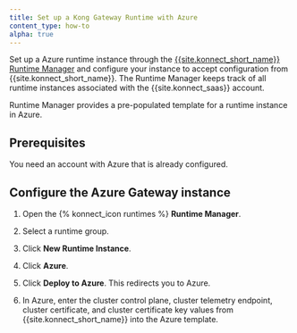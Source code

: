 ```yaml
---
title: Set up a Kong Gateway Runtime with Azure
content_type: how-to
alpha: true
---
```


Set up a Azure runtime instance through the
[{{site.konnect_short_name}} Runtime Manager](/konnect/runtime-manager) and
configure your instance to accept configuration from
{{site.konnect_short_name}}. The Runtime Manager keeps track of all runtime
instances associated with the {{site.konnect_saas}} account.

Runtime Manager provides a pre-populated template for a runtime instance in Azure.


## Prerequisites

You need an account with Azure that is already configured.

## Configure the Azure Gateway instance

1. Open the {% konnect_icon runtimes %} **Runtime Manager**.

1. Select a runtime group.

1. Click **New Runtime Instance**.

1. Click **Azure**.

1. Click **Deploy to Azure**. This redirects you to Azure.

1. In Azure, enter the cluster control plane, cluster telemetry endpoint, cluster certificate, and cluster certificate key values from {{site.konnect_short_name}} into the Azure template.